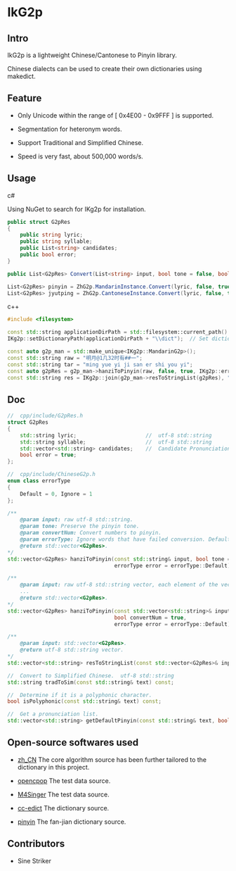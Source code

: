 # IkG2p

## Intro

IkG2p is a lightweight Chinese/Cantonese to Pinyin library.

Chinese dialects can be used to create their own dictionaries using makedict.

## Feature

+ Only Unicode within the range of  [ 0x4E00 - 0x9FFF ]  is supported.

+ Segmentation for heteronym words.

+ Support Traditional and Simplified Chinese.

+ Speed is very fast, about 500,000 words/s.

## Usage

c#

Using NuGet to search for IKg2p for installation.

```c#
public struct G2pRes
{
    public string lyric;
    public string syllable;
    public List<string> candidates;
    public bool error;   
}

public List<G2pRes> Convert(List<string> input, bool tone = false, bool convertNum = false)

List<G2pRes> pinyin = ZhG2p.MandarinInstance.Convert(lyric, false, true)
List<G2pRes> jyutping = ZhG2p.CantoneseInstance.Convert(lyric, false, true)
```

c++

```c++
#include <filesystem>

const std::string applicationDirPath = std::filesystem::current_path().string();
IKg2p::setDictionaryPath(applicationDirPath + "\\dict");  // Set dictionary path.

const auto g2p_man = std::make_unique<IKg2p::MandarinG2p>();
const std::string raw = "明月@1几32时有##一";
const std::string tar = "ming yue yi ji san er shi you yi";
const auto g2pRes = g2p_man->hanziToPinyin(raw, false, true, IKg2p::errorType::Ignore);
const std::string res = IKg2p::join(g2p_man->resToStringList(g2pRes), " ");
```

##  Doc

```c++
//  cpp/include/G2pRes.h
struct G2pRes
{
    std::string lyric;                      //  utf-8 std::string
    std::string syllable;                   //  utf-8 std::string
    std::vector<std::string> candidates;    //  Candidate Pronunciation of Polyphonic Characters.
    bool error = true;
};

//  cpp/include/ChineseG2p.h
enum class errorType
{
    Default = 0, Ignore = 1
};

/**
    @param input: raw utf-8 std::string.
    @param tone: Preserve the pinyin tone.
    @param convertNum: Convert numbers to pinyin.
    @param errorType: Ignore words that have failed conversion. Default: Keep content.
    @return std::vector<G2pRes>.
*/
std::vector<G2pRes> hanziToPinyin(const std::string& input, bool tone = true, bool convertNum = true,
                                  errorType error = errorType::Default) const;

/**
    @param input: raw utf-8 std::string vector, each element of the vector is a character.
    ...
    @return std::vector<G2pRes>.
*/
std::vector<G2pRes> hanziToPinyin(const std::vector<std::string>& input, bool tone = true,
                                  bool convertNum = true,
                                  errorType error = errorType::Default) const;

/**
    @param input: std::vector<G2pRes>.
    @return utf-8 std::string vector.
*/
std::vector<std::string> resToStringList(const std::vector<G2pRes>& input);

//  Convert to Simplified Chinese.  utf-8 std::string
std::string tradToSim(const std::string& text) const;

//  Determine if it is a polyphonic character.
bool isPolyphonic(const std::string& text) const;

//  Get a pronunciation list.
std::vector<std::string> getDefaultPinyin(const std::string& text, bool tone = true) const;
```

## Open-source softwares used
+ [zh_CN](https://github.com/ZiQiangWang/zh_CN) 
  The core algorithm source has been further tailored to the dictionary in this project.

+ [opencpop](http://wenet.org.cn/opencpop/) 
  The test data source.

+ [M4Singer](https://github.com/M4Singer/M4Singer)
  The test data source.

+ [cc-edict](https://cc-cedict.org/wiki/) 
  The dictionary source.

+ [pinyin](https://github.com/kfcd/pinyin)
  The fan-jian dictionary source.

## Contributors

+ Sine Striker
